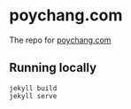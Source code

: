 poychang.com
=====

The repo for [poychang.com](http://poychang.com)

## Running locally

```
jekyll build
jekyll serve
```